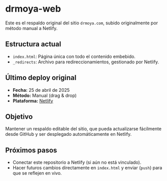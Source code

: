 # drmoya-web

Este es el respaldo original del sitio `drmoya.com`, subido originalmente por método manual a Netlify.

## Estructura actual

- `index.html`: Página única con todo el contenido embebido.
- `_redirects`: Archivo para redireccionamientos, gestionado por Netlify.

## Último deploy original

- **Fecha:** 25 de abril de 2025
- **Método:** Manual (drag & drop)
- **Plataforma:** [Netlify](https://app.netlify.com/sites/drjmoya/overview)

## Objetivo

Mantener un respaldo editable del sitio, que pueda actualizarse fácilmente desde GitHub y ser desplegado automáticamente en Netlify.

## Próximos pasos

- Conectar este repositorio a Netlify (si aún no está vinculado).
- Hacer futuros cambios directamente en `index.html` y enviar (`push`) para que se reflejen en vivo.
